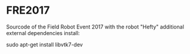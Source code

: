 # FRE2017
Sourcode of the Field Robot Event 2017 with the robot "Hefty"
additional external dependencies install:

sudo apt-get install libvtk7-dev
